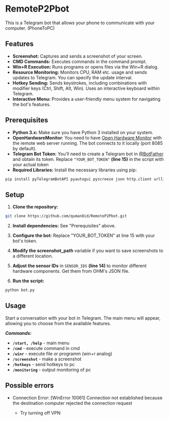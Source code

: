 # RemoteP2Pbot
This is a Telegram bot that allows your phone to communicate with your computer. (PhoneToPC)

## Features

* **Screenshot:** Captures and sends a screenshot of your screen.
* **CMD Commands:** Executes commands in the command prompt.
* **Win+R Execution:** Runs programs or opens files via the Win+R dialog.
* **Resource Monitoring:** Monitors CPU, RAM etc. usage and sends updates to Telegram.  You can specify the update interval.
* **Hotkey Sending:** Sends keystrokes, including combinations with modifier keys (Ctrl, Shift, Alt, Win). Uses an interactive keyboard within Telegram.
* **Interactive Menu:** Provides a user-friendly menu system for navigating the bot's features.

## Prerequisites

* **Python 3.x:** Make sure you have Python 3 installed on your system.
* **OpenHardwareMonitor**: You need to have [Open Hardware Monitor](https://openhardwaremonitor.org/downloads/) with the remote web server running. The bot connects to it locally (port 8085 by default).
* **Telegram Bot Token**: You'll need to create a Telegram bot in [@BotFather](https://t.me/botfather) and obtain its token. Replace `"YOUR_BOT_TOKEN"` **(line 15)** in the script with your actual token
* **Required Libraries:** Install the necessary libraries using pip:
```bash
pip install pyTelegramBotAPI pyautogui pyscreeze json http.client urllib.parse threading string
```

## Setup
1. **Clone the repository:**
```bash
git clone https://github.com/quman8id/RemoteP2Pbot.git
```
2. **Install dependencies:** See "Prerequisites" above.

3. **Configure the bot:**
Replace "YOUR_BOT_TOKEN" at line 15 with your bot's token.

4. **Modify the screenshot_path** variable if you want to save screenshots to a different location.

5. **Adjust the sensor IDs** in `SENSOR_IDS` **(line 14)** to monitor different hardware components. Get them from OHM's JSON file.

6. **Run the script:**
```bash
python bot.py
```


## Usage

Start a conversation with your bot in Telegram. The main menu will appear, allowing you to choose from the available features.

***Commands:***
- **`/start, /help`** - main menu
- **`/cmd`** - execute command in cmd
- **`/winr`** - execute file or programm (win+r analog)
- **`/screenshot`** - make a screenshot
- **`/hotkeys`** - send hotkeys to pc
- **`/monitoring`** - output monitoring of pc

## Possible errors

- Connection Error: [WinError 10061] Connection not established because the destination computer rejected the connection request

  - Try turning off VPN
